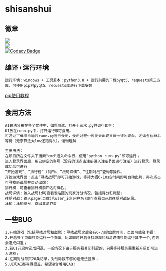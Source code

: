 # shisanshui
## 徽章
![](https://img.shields.io/badge/python-3.8-green)<br>
![](https://img.shields.io/badge/shisanshui-v1.0.0-brightgreen)<br>
[![Codacy Badge](https://api.codacy.com/project/badge/Grade/9a907fddc2414a2f9dd333ebb3b75cf4)](https://www.codacy.com/manual/DDDdreamer/HappyThirteenWater-?utm_source=github.com&amp;utm_medium=referral&amp;utm_content=DDDdreamer/HappyThirteenWater-&amp;utm_campaign=Badge_Grade)
## 编译+运行环境
    运行环境：windows + 工具版本：python3.8 + 运行前需先下载pyqt5、requests第三方库，可使用pip对pyqt5、requests库进行下载安装
 [pip使用教程](https://blog.csdn.net/m0_37774696/article/details/84328843)
## 食用方法
    AI算法分布在各个文件中，如需测试，打开十三水.py并运行即可；
    UI放在runn.py中，打开运行即可食用。
    可通过下载项目运行runn.py进行食用，食用过程中可能会出现页面卡顿的现象，还请各位耐心等待（无奈算法太low还跑得久），谢谢理解

    主要用法：
    在项目所在文件夹下搜索"cmd"进入命令行，使用“python runn.py”即可运行；
    进入登录界面后，用已绑定的账号（没有的话点击注册进入注册界面进行注册）进行登录，登录成功后可进行
    “开始游戏”、“排行榜”（前四）、“战局详情”、“往期对战”查询等操作。
    开始游戏界面：点击“寻找战局”即可开始游戏，等待大概6-10s的时间即可自动出牌，再次点击可寻找新战局并自动出牌；
    排行榜：可查看排行榜前四名的排名；
    战局详情：输入战局id可查看该站距的玩家对战情况，包括得分和牌型；
    往期对战：输入page(页数)和user_id(用户名)即可查看自己的往期对战记录。
    注销：注销账号，返回登录界面
## 一些BUG
    1.开始游戏（包括寻找对局和出牌）：寻找战局之后会有6-7s的出牌时间，页面可能会卡顿；
    2.开启多个页面只能运行一个页面，比如同时开启寻找游戏和战局详情只能运行其中一个,否则会造成闪退；
    3.若UI开启时造成闪退，一般情况下由于服务器关闭引起的，只需等待服务器重新开启即可进入游戏;
    4.往期对战每页20条记录，对战局数不够的话无法显示；
    5.UI和AI都写得很丑，希望凑合着用QAQ！
